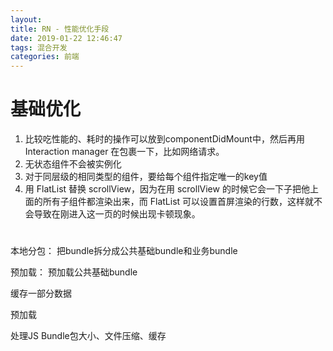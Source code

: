 ```yaml
---
layout:
title: RN - 性能优化手段
date: 2019-01-22 12:46:47
tags: 混合开发
categories: 前端
---
```

# 基础优化

<!-- more -->

1. 比较吃性能的、耗时的操作可以放到componentDidMount中，然后再用 Interaction manager 在包裹一下，比如网络请求。
2. 无状态组件不会被实例化
3. 对于同层级的相同类型的组件，要给每个组件指定唯一的key值
4. 用 FlatList 替换 scrollView，因为在用 scrollView 的时候它会一下子把他上面的所有子组件都渲染出来，而 FlatList 可以设置首屏渲染的行数，这样就不会导致在刚进入这一页的时候出现卡顿现象。

#
本地分包： 把bundle拆分成公共基础bundle和业务bundle

预加载： 预加载公共基础bundle

缓存一部分数据

预加载

处理JS Bundle包大小、文件压缩、缓存




